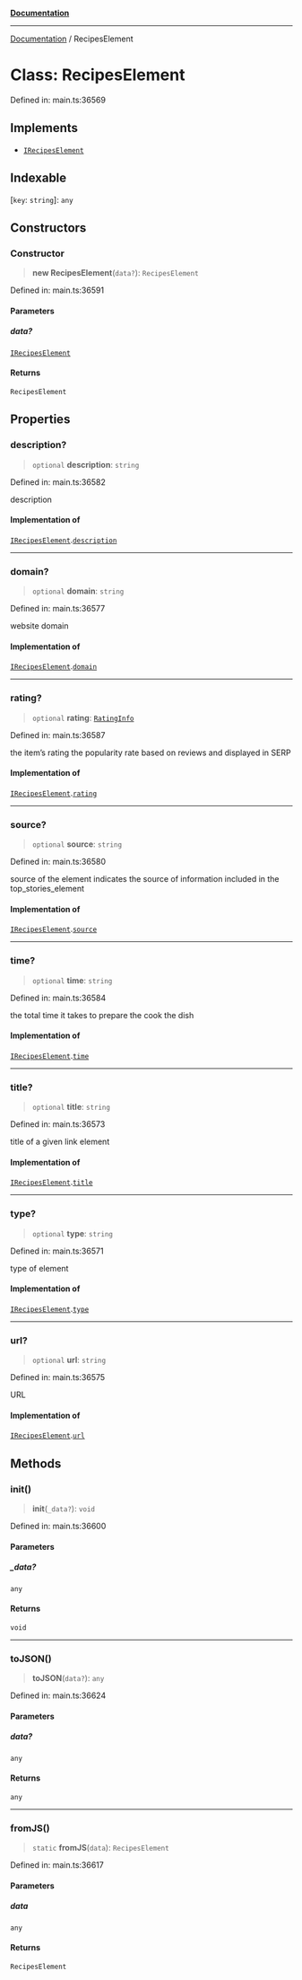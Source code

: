 [**Documentation**](../README.md)

***

[Documentation](../README.md) / RecipesElement

# Class: RecipesElement

Defined in: main.ts:36569

## Implements

- [`IRecipesElement`](../interfaces/IRecipesElement.md)

## Indexable

\[`key`: `string`\]: `any`

## Constructors

### Constructor

> **new RecipesElement**(`data?`): `RecipesElement`

Defined in: main.ts:36591

#### Parameters

##### data?

[`IRecipesElement`](../interfaces/IRecipesElement.md)

#### Returns

`RecipesElement`

## Properties

### description?

> `optional` **description**: `string`

Defined in: main.ts:36582

description

#### Implementation of

[`IRecipesElement`](../interfaces/IRecipesElement.md).[`description`](../interfaces/IRecipesElement.md#description)

***

### domain?

> `optional` **domain**: `string`

Defined in: main.ts:36577

website domain

#### Implementation of

[`IRecipesElement`](../interfaces/IRecipesElement.md).[`domain`](../interfaces/IRecipesElement.md#domain)

***

### rating?

> `optional` **rating**: [`RatingInfo`](RatingInfo.md)

Defined in: main.ts:36587

the item’s rating 
the popularity rate based on reviews and displayed in SERP

#### Implementation of

[`IRecipesElement`](../interfaces/IRecipesElement.md).[`rating`](../interfaces/IRecipesElement.md#rating)

***

### source?

> `optional` **source**: `string`

Defined in: main.ts:36580

source of the element
indicates the source of information included in the top_stories_element

#### Implementation of

[`IRecipesElement`](../interfaces/IRecipesElement.md).[`source`](../interfaces/IRecipesElement.md#source)

***

### time?

> `optional` **time**: `string`

Defined in: main.ts:36584

the total time it takes to prepare the cook the dish

#### Implementation of

[`IRecipesElement`](../interfaces/IRecipesElement.md).[`time`](../interfaces/IRecipesElement.md#time)

***

### title?

> `optional` **title**: `string`

Defined in: main.ts:36573

title of a given link element

#### Implementation of

[`IRecipesElement`](../interfaces/IRecipesElement.md).[`title`](../interfaces/IRecipesElement.md#title)

***

### type?

> `optional` **type**: `string`

Defined in: main.ts:36571

type of element

#### Implementation of

[`IRecipesElement`](../interfaces/IRecipesElement.md).[`type`](../interfaces/IRecipesElement.md#type)

***

### url?

> `optional` **url**: `string`

Defined in: main.ts:36575

URL

#### Implementation of

[`IRecipesElement`](../interfaces/IRecipesElement.md).[`url`](../interfaces/IRecipesElement.md#url)

## Methods

### init()

> **init**(`_data?`): `void`

Defined in: main.ts:36600

#### Parameters

##### \_data?

`any`

#### Returns

`void`

***

### toJSON()

> **toJSON**(`data?`): `any`

Defined in: main.ts:36624

#### Parameters

##### data?

`any`

#### Returns

`any`

***

### fromJS()

> `static` **fromJS**(`data`): `RecipesElement`

Defined in: main.ts:36617

#### Parameters

##### data

`any`

#### Returns

`RecipesElement`
